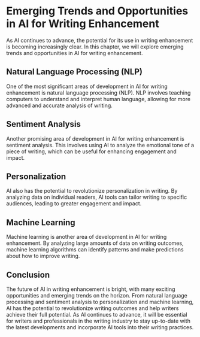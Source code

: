 Emerging Trends and Opportunities in AI for Writing Enhancement
===================================================================================================================

As AI continues to advance, the potential for its use in writing enhancement is becoming increasingly clear. In this chapter, we will explore emerging trends and opportunities in AI for writing enhancement.

Natural Language Processing (NLP)
---------------------------------

One of the most significant areas of development in AI for writing enhancement is natural language processing (NLP). NLP involves teaching computers to understand and interpret human language, allowing for more advanced and accurate analysis of writing.

Sentiment Analysis
------------------

Another promising area of development in AI for writing enhancement is sentiment analysis. This involves using AI to analyze the emotional tone of a piece of writing, which can be useful for enhancing engagement and impact.

Personalization
---------------

AI also has the potential to revolutionize personalization in writing. By analyzing data on individual readers, AI tools can tailor writing to specific audiences, leading to greater engagement and impact.

Machine Learning
----------------

Machine learning is another area of development in AI for writing enhancement. By analyzing large amounts of data on writing outcomes, machine learning algorithms can identify patterns and make predictions about how to improve writing.

Conclusion
----------

The future of AI in writing enhancement is bright, with many exciting opportunities and emerging trends on the horizon. From natural language processing and sentiment analysis to personalization and machine learning, AI has the potential to revolutionize writing outcomes and help writers achieve their full potential. As AI continues to advance, it will be essential for writers and professionals in the writing industry to stay up-to-date with the latest developments and incorporate AI tools into their writing practices.
